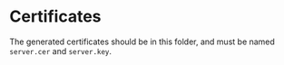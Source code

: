 # Certificates

The generated certificates should be in this folder, and must be named `server.cer` and `server.key`.